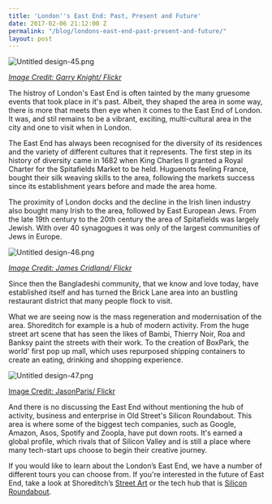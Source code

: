 ```yaml
---
title: 'London''s East End: Past, Present and Future'
date: 2017-02-06 21:12:00 Z
permalink: "/blog/londons-east-end-past-present-and-future/"
layout: post
---
```


![Untitled design-45.png](/uploads/Untitled%20design-45.png)

*[Image Credit: Garry Knight/ Flickr](https://www.flickr.com/photos/garryknight/8387840022/in/photolist-dMcSBq-cZAWUW-mU2oLS-nx8na7-nx7ST4-9H6BoJ-bh5PJk-6bjYgL-cVkCfJ-nRoAwc-pDjuCV-9hy2ix-fDtTcr-nPsTEU-bRk6Fx-nPiFAv-nx7qjf-8NUYjj-kKUzUn-nx7U9c-dhzhq8-6J7rDv-8k3PUo-fbKaru-nPs2RW-8jZBkg-bh5NWM-nRoWne-nPxMsW-nMzeRE-7uCLDT-nx8Leo-bxYPAK-9QeGhh-ccjQbJ-nRoSPn-4psWSk-nPBifg-cZBXTq-4psY8M-dULZMg-7uCMNa-nRpebV-nMyonQ-5s51P-KQSkt-9GF29d-qeMdrv-cZALJL-4pwYfQ)*

The histroy of London's East End is often tainted by the many gruesome events that took place in it's past.  Albeit, they shaped the area in some way, there is more that meets then eye when it comes to the East End of London. It was, and stil remains to be a vibrant, exciting, multi-cultural area in the city and one to visit when in London.

The East End has always been recognised for the diversity of its residences and the variety of different cultures that it represents. The first step in its history of diversity came in 1682 when King Charles II granted a Royal Charter for the Spitafields Market to be held. Huguenots feeling France, bought their silk weaving skills to the area, following the markets success since its establishment years before and made the area home.

The proximity of London docks and the decline in the Irish linen industry also bought many Irish to the area, followed by East European Jews. From the late 19th century to the 20th century the area of Spitafields was largely Jewish. With over 40 synagogues it was only of the largest communities of Jews in Europe.

![Untitled design-46.png](/uploads/Untitled%20design-46.png)

*[Image Credit: James Cridland/ Flickr](https://www.flickr.com/photos/jamescridland/460198209/in/photolist-GECTT-cZANRC-bPeVsT-8HV1BY-bh5Q8a-nMzj11-cZALnb-cZAWxf-9C5rxh-dMcSBq-cZAWUW-mU2oLS-nx8na7-nx7ST4-9H6BoJ-bh5PJk-6bjYgL-cVkCfJ-nRoAwc-pDjuCV-5w8LZ-9hy2ix-fDtTcr-nPsTEU-bRk6Fx-Ey8mh7-nPiFAv-nx7qjf-8NUYjj-kKUzUn-nx7U9c-dhzhq8-8BeAfV-6J7rDv-8k3PUo-fbKaru-nPs2RW-8jZBkg-bh5NWM-nRoWne-nPxMsW-nMzeRE-7uCLDT-nx8Leo-bxYPAK-9QeGhh-nRoSPn-4psWSk-nPBifg-8BeCfp)*

Since then the Bangladeshi community, that we know and love today, have established itself and has turned the Brick Lane area into an bustling restaurant district that many people flock to visit.

What we are seeing now is the mass regeneration and modernisation of the area. Shoreditch for example is a hub of modern activity. From the huge street art scene that has seen the likes of Bambi, Thierry Noir, Roa and Banksy paint the streets with their work. To the creation of BoxPark, the world' first pop up mall, which uses repurposed shipping containers to create an eating, drinking and shopping experience.

![Untitled design-47.png](/uploads/Untitled%20design-47.png)

[Image Credit: JasonParis/ Flickr](https://www.flickr.com/photos/jasonparis/8063945767/in/photolist-dhzQ8H-91SxEJ-5dum6A-qxa1UZ-buBVnr-cBGXmh-buBX9P-buBWYD-bQkGfM-nMd5sV-buBXqx-h3NFaN-5wrjv7-5c1TwY-91PrkK-91Pr8c-aDzSfU-yzyAVW-9yDzkG-91SxWJ-91Sxzb-91Sy8d-91Pr9z-MTTuZt-91SxXy-91Syj7-91SxLf-nXwMnw-91Sxj1-9yAxH8-91PqCH-91Prjz-91PrcK-91SyzG-91PqE2-f1r1uV-91SyxU-91PrHp-91Pr1e-91PrgR-91Prsv-91SxNG-9yDyfL-9yDzMN-9yAxyX-91SybQ-91Sy6N-91PqFV-91PrMa-91Sym1)

And there is no discussing the East End without mentioning the hub of activity, business and enterprise in Old Street's Silicon Roundabout. This area is where some of the biggest tech companies, such as Google, Amazon, Asos, Spotify and Zoopla, have put down roots. It's earned a global profile, which rivals that of Silicon Valley and is still a place where many tech-start ups choose to begin their creative journey.

If you would like to learn about the London’s East End, we have a number of different tours you can choose from. If you're interested in the future of East End, take a look at Shoreditch’s [Street Art](https://www.insider-london.co.uk/tours/street-art-tour-london/) or the tech hub that is [Silicon Roundabout](https://www.insider-london.co.uk/tours/silicon-roundabout-and-tech-city-tour/). 
